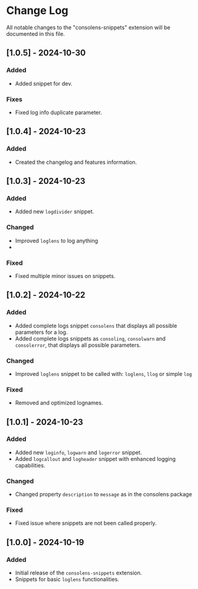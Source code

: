 # Change Log

All notable changes to the "consolens-snippets" extension will be documented in this file.

## [1.0.5] - 2024-10-30
### Added
- Added snippet for dev.

### Fixes
- Fixed log info duplicate parameter.

## [1.0.4] - 2024-10-23
### Added
- Created the changelog and features information.

## [1.0.3] - 2024-10-23
### Added
- Added new `logdivider` snippet.

### Changed
- Improved `loglens` to log anything
- 
### Fixed
- Fixed multiple minor issues on snippets.

## [1.0.2] - 2024-10-22
### Added
- Added complete logs snippet `consolens` that displays all possible parameters for a log.
- Added complete logs snippets as  `consoling`, `consolwarn` and `consolerror`, that displays all possible parameters.

### Changed
- Improved `loglens` snippet to be called with: `loglens`, `llog` or simple `log`
  
### Fixed
- Removed and optimized lognames.

## [1.0.1] - 2024-10-23
### Added
- Added new `loginfo`, `logwarn` and `logerror` snippet.
- Added `logcallout` and `logheader` snippet with enhanced logging capabilities.

### Changed
- Changed property `description` to `message` as in the consolens package

### Fixed
- Fixed issue where snippets are not been called properly.

## [1.0.0] - 2024-10-19
### Added
- Initial release of the `consolens-snippets` extension.
- Snippets for basic `loglens` functionalities.